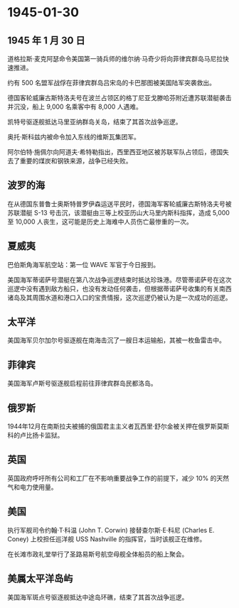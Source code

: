 # 1945-01-30

## 1945 年 1 月 30 日

道格拉斯·麦克阿瑟命令美国第一骑兵师的维尔纳·马奇少将向菲律宾群岛马尼拉快速推进。

约有 500 名盟军战俘在菲律宾群岛吕宋岛的卡巴那图被美国陆军突袭救出。

德国客轮威廉古斯特洛夫号在波兰占领区的格丁尼亚戈滕哈芬附近遭苏联潜艇袭击并沉没，船上
9,000 名乘客中有 8,000 人遇难。

凯特号驱逐舰抵达马里亚纳群岛关岛，结束了其首次战争巡逻。

奥托·斯科兹内被命令加入东线的维斯瓦集团军。

阿尔伯特·施佩尔向阿道夫·希特勒指出，西里西亚地区被苏联军队占领后，德国失去了重要的煤炭和钢铁来源，战争已经失败。

## 波罗的海

在从德国东普鲁士奥斯特普罗伊森运送平民时，德国海军客轮威廉古斯特洛夫号被苏联潜艇
S-13 号击沉，该潜艇由三等上校亚历山大马里内斯科指挥，造成 5,000 至
10,000 人丧生，这可能是历史上海难中人员伤亡最惨重的一次。

## 夏威夷

巴伯斯角海军航空站：第一位 WAVE 军官于今日报到。

美国海军蒂诺萨号潜艇在第八次战争巡逻结束时抵达珍珠港。尽管蒂诺萨号在这次巡逻中没有遇到敌方船只，也没有发动任何袭击，但根据蒂诺萨号收集的有关南西诸岛及其周围水道和港口入口的宝贵情报，这次巡逻仍被认为是一次成功的巡逻。

## 太平洋

美国海军贝尔加尔号驱逐舰在南海击沉了一艘日本运输船，其被一枚鱼雷击中。

## 菲律宾

美国海军卢斯号驱逐舰启程前往菲律宾群岛民都洛岛。

## 俄罗斯

1944年12月在南斯拉夫被捕的俄国君主主义者瓦西里·舒尔金被关押在俄罗斯莫斯科的卢比扬卡监狱。

## 英国

英国政府呼吁所有公司和工厂在不影响重要战争工作的前提下，减少 10%
的天然气和电力使用量。

## 美国

执行军舰司令约翰·T·科温 (John T. Corwin) 接替查尔斯·E·科尼 (Charles E.
Coney) 上校担任巡洋舰 USS Nashville 的指挥官，当时该舰正在维修。

在长滩市政礼堂举行了圣路易斯号航空母舰全体船员的船上聚会。

## 美属太平洋岛屿

美国海军斑点号驱逐舰抵达中途岛环礁，结束了其首次战争巡逻。

